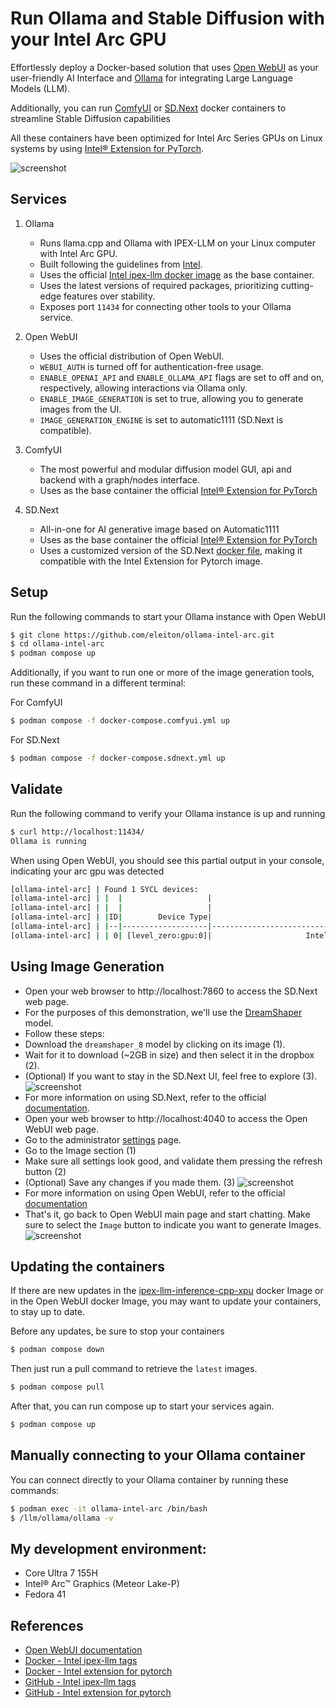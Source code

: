 # Run Ollama and Stable Diffusion with your Intel Arc GPU

Effortlessly deploy a Docker-based solution that uses [Open WebUI](https://github.com/open-webui/open-webui) as your user-friendly 
AI Interface and [Ollama](https://github.com/ollama/ollama) for integrating Large Language Models (LLM).

Additionally, you can run [ComfyUI](https://github.com/comfyanonymous/ComfyUI) or [SD.Next](https://github.com/vladmandic/sdnext) docker containers to 
streamline Stable Diffusion capabilities

All these containers have been optimized for Intel Arc Series GPUs on Linux systems by using [Intel® Extension for PyTorch](https://github.com/intel/intel-extension-for-pytorch).

![screenshot](resources/open-webui.png)

## Services
1. Ollama  
   * Runs llama.cpp and Ollama with IPEX-LLM on your Linux computer with Intel Arc GPU.  
   * Built following the guidelines from [Intel](https://github.com/intel/ipex-llm/blob/main/docs/mddocs/DockerGuides/README.md).  
   * Uses the official [Intel ipex-llm docker image](https://hub.docker.com/r/intelanalytics/ipex-llm-inference-cpp-xpu) as the base container.
   * Uses the latest versions of required packages, prioritizing cutting-edge features over stability.  
   * Exposes port `11434` for connecting other tools to your Ollama service.

2. Open WebUI  
   * Uses the official distribution of Open WebUI.  
   * `WEBUI_AUTH` is turned off for authentication-free usage.  
   * `ENABLE_OPENAI_API` and `ENABLE_OLLAMA_API` flags are set to off and on, respectively, allowing interactions via Ollama only.
   * `ENABLE_IMAGE_GENERATION` is set to true, allowing you to generate images from the UI.
   * `IMAGE_GENERATION_ENGINE` is set to automatic1111 (SD.Next is compatible).

3. ComfyUI
   * The most powerful and modular diffusion model GUI, api and backend with a graph/nodes interface.
   * Uses as the base container the official [Intel® Extension for PyTorch](https://pytorch-extension.intel.com/installation?platform=gpu&version=v2.6.10%2Bxpu&os=linux%2Fwsl2&package=docker)

4. SD.Next
   * All-in-one for AI generative image based on Automatic1111
   * Uses as the base container the official [Intel® Extension for PyTorch](https://pytorch-extension.intel.com/installation?platform=gpu&version=v2.6.10%2Bxpu&os=linux%2Fwsl2&package=docker)
   * Uses a customized version of the SD.Next [docker file](https://github.com/vladmandic/sdnext/blob/dev/configs/Dockerfile.ipex), making it compatible with the Intel Extension for Pytorch image.

## Setup
Run the following commands to start your Ollama instance with Open WebUI
```bash
$ git clone https://github.com/eleiton/ollama-intel-arc.git
$ cd ollama-intel-arc
$ podman compose up
```

Additionally, if you want to run one or more of the image generation tools, run these command in a different terminal:

For ComfyUI
```bash
$ podman compose -f docker-compose.comfyui.yml up
```

For SD.Next
```bash
$ podman compose -f docker-compose.sdnext.yml up
```

## Validate
Run the following command to verify your Ollama instance is up and running
```bash
$ curl http://localhost:11434/
Ollama is running
```
When using Open WebUI, you should see this partial output in your console, indicating your arc gpu was detected
```bash
[ollama-intel-arc] | Found 1 SYCL devices:
[ollama-intel-arc] | |  |                   |                                       |       |Max    |        |Max  |Global |                     |
[ollama-intel-arc] | |  |                   |                                       |       |compute|Max work|sub  |mem    |                     |
[ollama-intel-arc] | |ID|        Device Type|                                   Name|Version|units  |group   |group|size   |       Driver version|
[ollama-intel-arc] | |--|-------------------|---------------------------------------|-------|-------|--------|-----|-------|---------------------|
[ollama-intel-arc] | | 0| [level_zero:gpu:0]|                     Intel Arc Graphics|  12.71|    128|    1024|   32| 62400M|         1.6.32224+14|
```

## Using Image Generation
* Open your web browser to http://localhost:7860 to access the SD.Next web page.
* For the purposes of this demonstration, we'll use the [DreamShaper](https://civitai.com/models/4384/dreamshaper) model.
* Follow these steps:
* Download the  `dreamshaper_8` model by clicking on its image (1).
* Wait for it to download (~2GB in size) and then select it in the dropbox (2).
* (Optional) If you want to stay in the SD.Next UI, feel free to explore (3).
![screenshot](resources/sd.next.png)
* For more information on using SD.Next, refer to the official [documentation](https://vladmandic.github.io/sdnext-docs/).
* Open your web browser to http://localhost:4040 to access the Open WebUI web page.
* Go to the administrator [settings](http://localhost:4040/admin/settings) page.
* Go to the Image section (1)
* Make sure all settings look good, and validate them pressing the refresh button (2)
* (Optional) Save any changes if you made them. (3)
![screenshot](resources/open-webui-settings.png)
* For more information on using Open WebUI, refer to the official [documentation](https://docs.openwebui.com/)
* That's it, go back to Open WebUI main page and start chatting.  Make sure to select the `Image` button to indicate you want to generate Images.
![screenshot](resources/open-webui-chat.png)

## Updating the containers
If there are new updates in the [ipex-llm-inference-cpp-xpu](https://hub.docker.com/r/intelanalytics/ipex-llm-inference-cpp-xpu) docker Image or in the Open WebUI docker Image, you may want to update your containers, to stay up to date.

Before any updates, be sure to stop your containers
```bash
$ podman compose down 
```

Then just run a pull command to retrieve the `latest` images.
```bash
$ podman compose pull
```


After that, you can run compose up to start your services again.
```bash
$ podman compose up
```

## Manually connecting to your Ollama container
You can connect directly to your Ollama container by running these commands:

```bash
$ podman exec -it ollama-intel-arc /bin/bash
$ /llm/ollama/ollama -v
```

## My development environment:
* Core Ultra 7 155H
* Intel® Arc™ Graphics (Meteor Lake-P)
* Fedora 41

## References 
* [Open WebUI documentation](https://docs.openwebui.com/)
* [Docker - Intel ipex-llm tags](https://hub.docker.com/r/intelanalytics/ipex-llm-serving-xpu/tags)
* [Docker - Intel extension for pytorch](https://hub.docker.com/r/intel/intel-extension-for-pytorch/tags)
* [GitHub - Intel ipex-llm tags](https://github.com/intel/ipex-llm/tags)
* [GitHub - Intel extension for pytorch](https://github.com/intel/intel-extension-for-pytorch/tags)